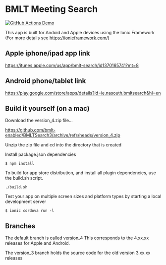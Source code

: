# BMLT Meeting Search

[![GitHub Actions Demo](https://github.com/bmlt-enabled/BMLTSearch3/actions/workflows/github-action-build.yaml/badge.svg)](https://github.com/bmlt-enabled/BMLTSearch3/actions/workflows/github-action-build.yaml)

This app is built for Andoid and Apple devices using the Ionic Framework (For more details see https://ionicframework.com/)

## Apple iphone/ipad app link

https://itunes.apple.com/us/app/bmlt-search/id1370165741?mt=8

## Android phone/tablet link

https://play.google.com/store/apps/details?id=ie.nasouth.bmltsearch&hl=en

## Build it yourself (on a mac)

Download the version_4.zip file...

https://github.com/bmlt-enabled/BMLTSearch3/archive/refs/heads/version_4.zip

Unzip the zip file and cd into the directory that is created

Install package.json dependencies
```
$ npm install
```
To build for app store distribution, and install all plugin dependencies, use the build.sh script.
```
./build.sh
```
Test your app on multiple screen sizes and platform types by starting a local development server
```
$ ionic cordova run -l
```

## Branches
The default branch is called version_4 
This corresponds to the 4.xx.xx releases for Apple and Android.

The version_3 branch holds the source code for the old version 3.xx.xx releases
